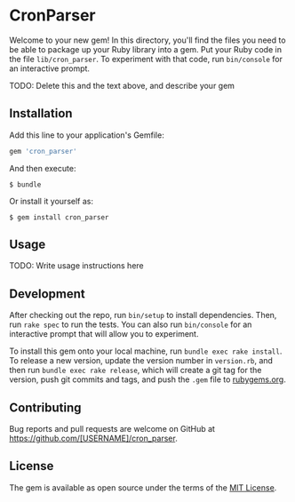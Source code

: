 # CronParser

Welcome to your new gem! In this directory, you'll find the files you need to be able to package up your Ruby library into a gem. Put your Ruby code in the file `lib/cron_parser`. To experiment with that code, run `bin/console` for an interactive prompt.

TODO: Delete this and the text above, and describe your gem

## Installation

Add this line to your application's Gemfile:

```ruby
gem 'cron_parser'
```

And then execute:

    $ bundle

Or install it yourself as:

    $ gem install cron_parser

## Usage

TODO: Write usage instructions here

## Development

After checking out the repo, run `bin/setup` to install dependencies. Then, run `rake spec` to run the tests. You can also run `bin/console` for an interactive prompt that will allow you to experiment.

To install this gem onto your local machine, run `bundle exec rake install`. To release a new version, update the version number in `version.rb`, and then run `bundle exec rake release`, which will create a git tag for the version, push git commits and tags, and push the `.gem` file to [rubygems.org](https://rubygems.org).

## Contributing

Bug reports and pull requests are welcome on GitHub at https://github.com/[USERNAME]/cron_parser.

## License

The gem is available as open source under the terms of the [MIT License](https://opensource.org/licenses/MIT).
